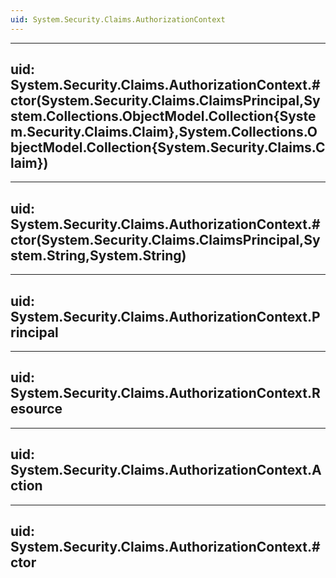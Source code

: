 ```yaml
---
uid: System.Security.Claims.AuthorizationContext
---
```


---
uid: System.Security.Claims.AuthorizationContext.#ctor(System.Security.Claims.ClaimsPrincipal,System.Collections.ObjectModel.Collection{System.Security.Claims.Claim},System.Collections.ObjectModel.Collection{System.Security.Claims.Claim})
---

---
uid: System.Security.Claims.AuthorizationContext.#ctor(System.Security.Claims.ClaimsPrincipal,System.String,System.String)
---

---
uid: System.Security.Claims.AuthorizationContext.Principal
---

---
uid: System.Security.Claims.AuthorizationContext.Resource
---

---
uid: System.Security.Claims.AuthorizationContext.Action
---

---
uid: System.Security.Claims.AuthorizationContext.#ctor
---
